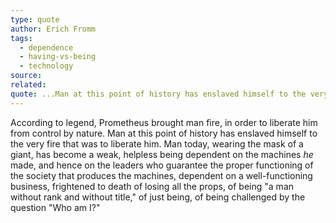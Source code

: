 ```yaml
---
type: quote
author: Erich Fromm
tags:
  - dependence
  - having-vs-being
  - technology
source: 
related: 
quote: ...Man at this point of history has enslaved himself to the very fire that was to liberate him...
---
```

According to legend, Prometheus brought man fire, in order to liberate him from control by nature. Man at this point of history has enslaved himself to the very fire that was to liberate him. Man today, wearing the mask of a giant, has become a weak, helpless being dependent on the machines *he* made, and hence on the leaders who guarantee the proper functioning of the society that produces the machines, dependent on a well-functioning business, frightened to death of losing all the props, of being "a man without rank and without title," of just being, of being challenged by the question "Who am I?" 